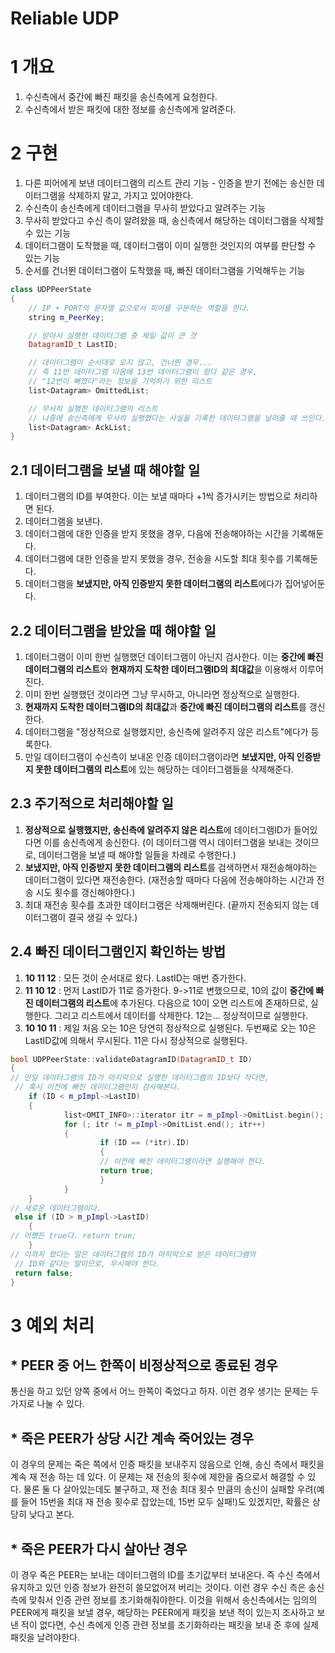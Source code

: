 # Reliable UDP

# 1 개요

1. 수신측에서 중간에 빠진 패킷을 송신측에게 요청한다.
2. 수신측에서 받은 패킷에 대한 정보를 송신측에게 알려준다.

# 2 구현

1. 다른 피어에게 보낸 데이터그램의 리스트 관리 기능 - 인증을 받기 전에는 송신한 데이터그램을 삭제하지 말고, 가지고 있어야한다.
2. 수신측이 송신측에게 데이터그램을 무사히 받았다고 알려주는 기능
3. 무사히 받았다고 수신 측이 알려왔을 때, 송신측에서 해당하는 데이터그램을 삭제할 수 있는 기능
4. 데이터그램이 도착했을 때, 데이터그램이 이미 실행한 것인지의 여부를 판단할 수 있는 기능
5. 순서를 건너뛴 데이터그램이 도착했을 때, 빠진 데이터그램을 기억해두는 기능

```cpp
class UDPPeerState
{
    // IP + PORT의 문자열 값으로서 피어를 구분하는 역할을 한다.
    string m_PeerKey;

    // 받아서 실행한 데이터그램 중 제일 값이 큰 것
    DatagramID_t LastID;

    // 데이터그램이 순서대로 오지 않고, 건너뛴 경우...
    // 즉 11번 데이터그램 다음에 13번 데이터그램이 왔다 같은 경우,
    // "12번이 빠졌다"라는 정보를 기억하기 위한 리스트
    list<Datagram> OmittedList;

    // 무사히 실행한 데이터그램의 리스트
    // 나중에 송신측에게 무사히 실행했다는 사실을 기록한 데이터그램을 날려줄 때 쓰인다.
    list<Datagram> AckList;
}

```

## 2.1 데이터그램을 보낼 때 해야할 일

1. 데이터그램의 ID를 부여한다. 이는 보낼 때마다 +1씩 증가시키는 방법으로 처리하면 된다.
2. 데이터그램을 보낸다.
3. 데이터그램에 대한 인증을 받지 못했을 경우, 다음에 전송해야하는 시간을 기록해둔다.
4. 데이터그램에 대한 인증을 받지 못했을 경우, 전송을 시도할 최대 횟수를 기록해둔다.
5. 데이터그램을 **보냈지만, 아직 인증받지 못한 데이터그램의 리스트**에다가 집어넣어둔다.

## 2.2 데이터그램을 받았을 때 해야할 일

1. 데이터그램이 이미 한번 실행했던 데이터그램이 아닌지 검사한다. 이는 **중간에 빠진 데이터그램의 리스트**와 **현재까지 도착한 데이터그램ID의 최대값**을 이용해서 이루어진다.
2. 이미 한번 실행했던 것이라면 그냥 무시하고, 아니라면 정상적으로 실행한다.
3. **현재까지 도착한 데이터그램ID의 최대값**과 **중간에 빠진 데이터그램의 리스트**를 갱신한다.
4. 데이터그램을 "정상적으로 실행했지만, 송신측에 알려주지 않은 리스트"에다가 등록한다.
5. 만일 데이터그램이 수신측이 보내온 인증 데이터그램이라면 **보냈지만, 아직 인증받지 못한 데이터그램의 리스트**에 있는 해당하는 데이터그램들을 삭제해준다.

## 2.3 주기적으로 처리해야할 일

1. **정상적으로 실행했지만, 송신측에 알려주지 않은 리스트**에 데이터그램ID가 들어있다면 이를 송신측에게 송신한다. (이 데이터그램 역시 데이터그램을 보내는 것이므로, 데이터그램을 보낼 때 해야할 일들을 차례로 수행한다.)
2. **보냈지만, 아직 인증받지 못한 데이터그램의 리스트**를 검색하면서 재전송해야하는 데이터그램이 있다면 재전송한다. (재전송할 때마다 다음에 전송해야하는 시간과 전송 시도 횟수를 갱신해야한다.)
3. 최대 재전송 횟수를 초과한 데이터그램은 삭제해버린다. (끝까지 전송되지 않는 데이터그램이 결국 생길 수 있다.)

## 2.4 빠진 데이터그램인지 확인하는 방법

1. **10 11 12** : 모든 것이 순서대로 왔다. LastID는 매번 증가한다.
2. **11 10 12** : 먼저 LastID가 11로 증가한다. 9->11로 변했으므로, 10의 값이 **중간에 빠진 데이터그램의 리스트**에 추가된다. 다음으로 10이 오면 리스트에 존재하므로, 실행한다. 그리고 리스트에서 데이터를 삭제한다. 12는... 정상적이므로 실행한다.
3. **10 10 11** : 제일 처음 오는 10은 당연히 정상적으로 실행된다. 두번째로 오는 10은 LastID값에 의해서 무시된다. 11은 다시 정상적으로 실행된다.

```cpp
bool UDPPeerState::validateDatagramID(DatagramID_t ID)
{ 
// 만일 데이터그램의 ID가 마지막으로 실행한 데이터그램의 ID보다 작다면,
 // 혹시 이전에 빠진 데이터그램인지 검사해본다. 
	if (ID < m_pImpl->LastID) 
	{ 
			list<OMIT_INFO>::iterator itr = m_pImpl->OmitList.begin(); 
			for (; itr != m_pImpl->OmitList.end(); itr++) 
			{ 
					if (ID == (*itr).ID) 
					{ 
					// 이전에 빠진 데이터그램이라면 실행해야 한다. 
					return true;
					}
			}
	} 
// 새로운 데이터그램이다.
 else if (ID > m_pImpl->LastID)
	{ 
// 어쨌든 true다. return true; 
	} 
// 이까지 왔다는 말은 데이터그램의 ID가 마지막으로 받은 데이터그램의
 // ID와 같다는 말이므로, 무시해야 한다.
 return false;
}
```

# 3 예외 처리

## * PEER 중 어느 한쪽이 비정상적으로 종료된 경우

통신을 하고 있던 양쪽 중에서 어느 한쪽이 죽었다고 하자. 이런 경우 생기는 문제는 두 가지로 나눌 수 있다.

## * 죽은 PEER가 상당 시간 계속 죽어있는 경우

이 경우의 문제는 죽은 쪽에서 인증 패킷을 보내주지 않음으로 인해, 송신 측에서 패킷을 계속 재 전송 하는 데 있다. 이 문제는 재 전송의 횟수에 제한을 줌으로서 해결할 수 있다. 물론 둘 다 살아있는데도 불구하고, 재 전송 최대 횟수 만큼의 송신이 실패할 우려(예를 들어 15번을 최대 재 전송 횟수로 잡았는데, 15번 모두 실패!)도 있겠지만, 확률은 상당히 낮다고 본다.

## * 죽은 PEER가 다시 살아난 경우

이 경우 죽은 PEER는 보내는 데이터그램의 ID를 초기값부터 보내온다. 즉 수신 측에서 유지하고 있던 인증 정보가 완전히 쓸모없어져 버리는 것이다. 이런 경우 수신 측은 송신 측에 맞춰서 인증 관련 정보를 초기화해줘야한다. 이것을 위해서 송신측에서는 임의의 PEER에게 패킷을 보낼 경우, 해당하는 PEER에게 패킷을 보낸 적이 있는지 조사하고 보낸 적이 없다면, 수신 측에게 인증 관련 정보를 초기화하라는 패킷을 보내 준 후에 실제 패킷을 날려야한다.